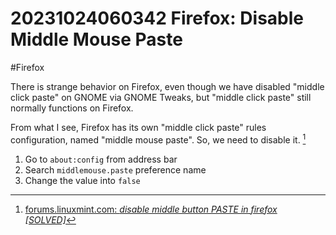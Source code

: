 # 20231024060342 Firefox: Disable Middle Mouse Paste

#Firefox

There is strange behavior on Firefox, even though we have disabled "middle click paste" on GNOME via GNOME Tweaks, but "middle click paste" still normally functions on Firefox.

From what I see, Firefox has its own "middle click paste" rules configuration, named "middle mouse paste". So, we need to disable it. [^1]

1. Go to `about:config` from address bar
1. Search `middlemouse.paste` preference name
1. Change the value into `false`


[^1]: [forums.linuxmint.com: _disable middle button PASTE in firefox [SOLVED]_](https://forums.linuxmint.com/viewtopic.php?t=20767)
